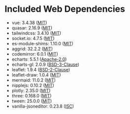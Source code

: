 # Included Web Dependencies

- vue: 3.4.38 ([MIT](https://opensource.org/licenses/MIT))
- quasar: 2.16.9 ([MIT](https://opensource.org/licenses/MIT))
- tailwindcss: 3.4.10 ([MIT](https://opensource.org/licenses/MIT))
- socket.io: 4.7.5 ([MIT](https://opensource.org/licenses/MIT))
- es-module-shims: 1.10.0 ([MIT](https://opensource.org/licenses/MIT))
- aggrid: 32.2.2 ([MIT](https://opensource.org/licenses/MIT))
- codemirror: 6.0.1 ([MIT](https://opensource.org/licenses/MIT))
- echarts: 5.5.1 ([Apache-2.0](https://opensource.org/licenses/Apache-2.0))
- echarts-gl: 2.0.9 ([BSD-3-Clause](https://opensource.org/licenses/BSD-3-Clause))
- leaflet: 1.9.4 ([BSD-2-Clause](https://opensource.org/licenses/BSD-2-Clause))
- leaflet-draw: 1.0.4 ([MIT](https://opensource.org/licenses/MIT))
- mermaid: 11.0.2 ([MIT](https://opensource.org/licenses/MIT))
- nipplejs: 0.10.2 ([MIT](https://opensource.org/licenses/MIT))
- plotly: 2.35.0 ([MIT](https://opensource.org/licenses/MIT))
- three: 0.168.0 ([MIT](https://opensource.org/licenses/MIT))
- tween: 25.0.0 ([MIT](https://opensource.org/licenses/MIT))
- vanilla-jsoneditor: 0.23.8 ([ISC](https://opensource.org/licenses/ISC))
